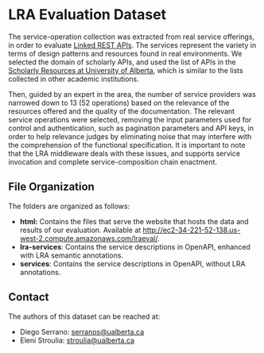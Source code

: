 # LRA Evaluation Dataset

The service-operation collection was extracted from real service offerings, in order to evaluate [Linked REST APIs](https://ieeexplore.ieee.org/document/8029755). The services represent the variety in terms of design patterns and resources found in real environments. We selected the domain of scholarly APIs, and used the list of APIs in the
[Scholarly Resources at University of Alberta](https://www.library.ualberta.ca/about-us/open-data/api), which is similar to the lists collected in other academic institutions. 

Then, guided by an expert in the area, the number of service providers was narrowed down to 13 (52 operations) based on the relevance of the resources offered and the quality of the documentation. The relevant service operations were selected, removing the input parameters used for control and authentication, such as pagination parameters and API keys, in order to help relevance judges by eliminating noise that may interfere with the comprehension of the functional specification. It is important to note that the LRA middleware deals with these issues, and supports service invocation and complete service-composition chain enactment. 


## File Organization

The folders are organized as follows:

* **html:** Contains the files that serve the website that hosts the data and results of our evaluation.  Available at http://ec2-34-221-52-138.us-west-2.compute.amazonaws.com/lraeval/.
* **lra-services**: Contains the service descriptions in OpenAPI, enhanced with LRA semantic annotations.
* **services**: Contains the service descriptions in OpenAPI, without LRA annotations.

## Contact

The authors of this dataset can be reached at:
* Diego Serrano: serranos@ualberta.ca
* Eleni Stroulia: stroulia@ualberta.ca
